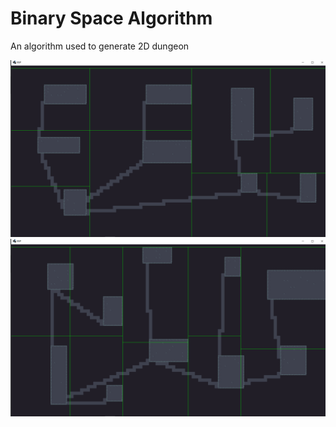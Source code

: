 # Binary Space Algorithm

An algorithm used to generate 2D dungeon

<p align="center">
<img src="https://github.com/ianparcs/binary-space-algorithm/blob/master/android/assets/sample/sample_1.png"/>
<img src="https://github.com/ianparcs/binary-space-algorithm/blob/master/android/assets/sample/sample_2.png"/>
  
  
